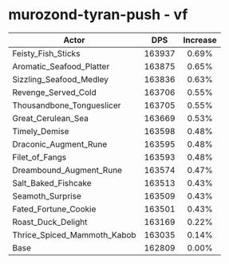 # murozond-tyran-push - vf
| Actor | DPS | Increase |
|---|:---:|:---:|
|Feisty_Fish_Sticks|163937|0.69%|
|Aromatic_Seafood_Platter|163875|0.65%|
|Sizzling_Seafood_Medley|163836|0.63%|
|Revenge_Served_Cold|163706|0.55%|
|Thousandbone_Tongueslicer|163705|0.55%|
|Great_Cerulean_Sea|163669|0.53%|
|Timely_Demise|163598|0.48%|
|Draconic_Augment_Rune|163595|0.48%|
|Filet_of_Fangs|163593|0.48%|
|Dreambound_Augment_Rune|163574|0.47%|
|Salt_Baked_Fishcake|163513|0.43%|
|Seamoth_Surprise|163509|0.43%|
|Fated_Fortune_Cookie|163501|0.43%|
|Roast_Duck_Delight|163169|0.22%|
|Thrice_Spiced_Mammoth_Kabob|163035|0.14%|
|Base|162809|0.00%|
